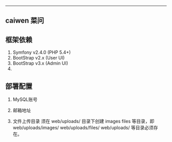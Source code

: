 ---------------------------
caiwen 菜问
---------------------------


框架依赖
---------------------------
1. Symfony v2.4.0 (PHP 5.4+)
2. BootStrap v2.x (User UI)
3. BootStrap v3.x (Admin UI)
4.


部署配置
---------------------------
1. MySQL账号

2. 邮箱地址

3. 文件上传目录
	须在 web/uploads/ 目录下创建 images  files 等目录，即
		web/uploads/images/
		web/uploads/files/
		web/uploads/
	等目录必须存在。